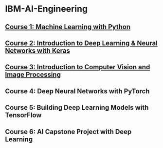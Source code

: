 # IBM-AI-Engineering
## [Course 1: Machine Learning with Python](https://github.com/chongna95/IBM-Data-Science/tree/main/Course%209:%20Machine%20Learning%20with%20Python)
## [Course 2: Introduction to Deep Learning & Neural Networks with Keras](https://github.com/chongna95/IBM-AI-Engineering/tree/main/Course%202:%20Introduction%20to%20Deep%20Learning%20&%20Neural%20Networks%20with%20Keras)
## [Course 3: Introduction to Computer Vision and Image Processing](https://github.com/chongna95/IBM-AI-Engineering/tree/main/Course%203:%20Introduction%20to%20Computer%20Vision%20and%20Image%20Processing)
## Course 4: Deep Neural Networks with PyTorch
## Course 5: Building Deep Learning Models with TensorFlow
## Course 6: AI Capstone Project with Deep Learning
